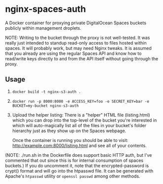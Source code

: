 # nginx-spaces-auth

A Docker container for proxying private DigitalOcean Spaces buckets publicly within management droplets.

NOTE: Writing to the bucket through the proxy is not well-tested. It was really just intended to standup
read-only access to files hosted within spaces. It will probably work, but may need Nginx tweaks. It is
assumed that you already are using the regular Spaces API and know how to read/write keys directly to
and from the API itself without going through the proxy.

## Usage

1. `docker build -t nginx-s3-auth .`
2. `docker run -p 8000:8000 -e ACCESS_KEY=foo -e SECRET_KEY=bar -e BUCKET=my-bucket nginx-s3-auth`
3.  Upload the helper listing:
    There is a "helper" HTML file (listing.html) which you can drop into the top-level of the bucket
    you're interested in which will auto-magically list all of the files in your bucket's folder hierarchy
    just as they show up on the Spaces webpage.

    Once the container is running you should be able to visit: http://example.com:8000/listing.html
    and see all of your contents.


(NOTE: ./run.sh in the Dockerfile does support basic HTTP auth, but I've commented that out
since this is for internal consumption of spaces buckets.)
If you do uncomment it, note that the encrypted-password is crypt() format and will go into the htpasswd file.
It can be generated with Apache's `htpasswd` utility or `openssl passwd` among
other methods.

